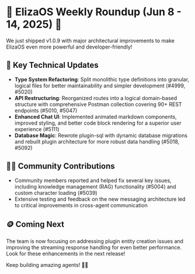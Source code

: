 # 🌟 ElizaOS Weekly Roundup (Jun 8 - 14, 2025) 🌟

We just shipped v1.0.9 with major architectural improvements to make ElizaOS even more powerful and developer-friendly!

## 🚀 Key Technical Updates
* **Type System Refactoring**: Split monolithic type definitions into granular, logical files for better maintainability and simpler development (#4999, #5020)
* **API Restructuring**: Reorganized routes into a logical domain-based structure with comprehensive Postman collection covering 90+ REST endpoints (#5010, #5047)
* **Enhanced Chat UI**: Implemented animated markdown components, improved styling, and better code block rendering for a superior user experience (#5111)
* **Database Magic**: Rewrote plugin-sql with dynamic database migrations and rebuilt plugin architecture for more robust data handling (#5018, #5092)

## 👨‍💻 Community Contributions
* Community members reported and helped fix several key issues, including knowledge management (RAG) functionality (#5004) and custom character loading (#5039)
* Extensive testing and feedback on the new messaging architecture led to critical improvements in cross-agent communication

## 🪙 Coming Next
The team is now focusing on addressing plugin entity creation issues and improving the streaming response handling for even better performance. Look for these enhancements in the next release!

Keep building amazing agents! 🤖✨